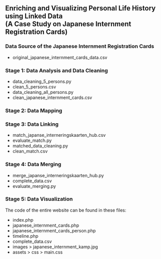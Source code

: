 ## Enriching and Visualizing Personal Life History using Linked Data <br>(A Case Study on Japanese Internment Registration Cards)

### Data Source of the Japanese Internment Registration Cards
- original_japanese_internment_cards_data.csv

### Stage 1: Data Analysis and Data Cleaning
- data_cleaning_5_persons.py
- clean_5_persons.csv
- data_cleaning_all_persons.py
- clean_japanese_internment_cards.csv

### Stage 2: Data Mapping

### Stage 3: Data Linking
- match_japanse_interneringskaarten_hub.csv
- evaluate_match.py
- matched_data_cleaning.py
- clean_match.csv

### Stage 4: Data Merging
- merge_japanse_interneringskaarten_hub.py
- complete_data.csv
- evaluate_merging.py

### Stage 5: Data Visualization
The code of the entire website can be found in these files:
- index.php
- japanese_internment_cards.php
- japanese_internment_cards_person.php
- timeline.php
- complete_data.csv
- images > japanese_internment_kamp.jpg
- assets > css > main.css
